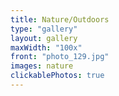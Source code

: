 ```yaml
---
title: Nature/Outdoors
type: "gallery"
layout: gallery
maxWidth: "100x"
front: "photo_129.jpg"
images: nature
clickablePhotos: true
---
```

